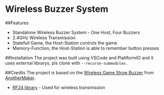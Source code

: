 # Wireless Buzzer System

##Features
- Standalone Wireless Buzzer System - One Host, Four Buzzers
- 2.4GHz Wireless Transmission
- Statefull Game, the Host-Station controls the game
- Memory-Function, the Host-Station is able to remember button presses

##Installation
The project was built using VSCode and PlattformIO and
it uses external librarys, pls clone with `--recurse-submodules` .

##Credits
The project is based on the [Wireless Game Show Buzzer](https://github.com/mudmin/AnotherMaker/tree/master/gameshow "Wireless Game Show Buzzer") from [AnotherMaker](https://www.youtube.com/AnotherMaker "AnotherMaker").
- [RF24 library](https://github.com/nRF24/RF24 "RF24 library") - Used for wireless transmission




